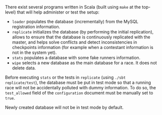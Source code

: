 There exist several programs written in Scala (built using `make` at the top-level) that will help administer or test the setup:

- `loader` populates the database (incrementally) from the MySQL registration information.
- `replicate` initializes the database (by performing the initial
replication), allows to ensure that the database is continuously
replicated with the master, and helps solve conflicts and detect
inconsistencies in checkpoints information (for example when a contestant
information is not in the system yet).
- `stats` populates a database with some fake runners information.
- `wipe` selects a new database as the main database for a race. It does not delete data.

Before executing `stats` or the tests in `replicate` (using `./sbt
replicate/test`), the database must be put in test mode so that a running
race will not be accidentally polluted with dummy information. To do so,
the `test_allowed` field of the `configuration` document must be manually
set to `true`.

Newly created database will not be in test mode by default.
